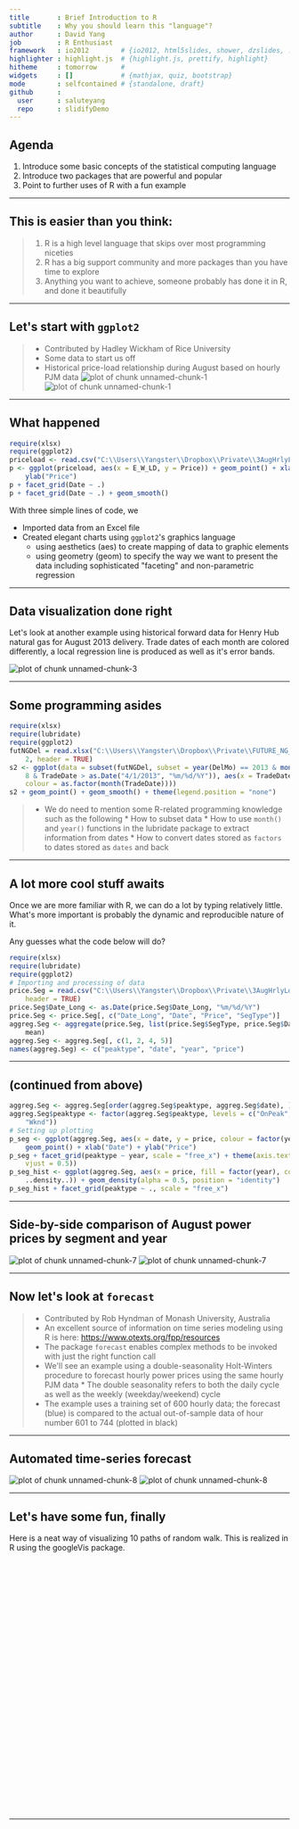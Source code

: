```yaml
---
title       : Brief Introduction to R
subtitle    : Why you should learn this "language"?
author      : David Yang
job         : R Enthusiast
framework   : io2012        # {io2012, html5slides, shower, dzslides, ...}
highlighter : highlight.js  # {highlight.js, prettify, highlight}
hitheme     : tomorrow      # 
widgets     : []            # {mathjax, quiz, bootstrap}
mode        : selfcontained # {standalone, draft}
github      :
  user      : saluteyang
  repo      : slidifyDemo
---
```


## Agenda

1. Introduce some basic concepts of the statistical computing language
2. Introduce two packages that are powerful and popular
3. Point to further uses of R with a fun example

---

## This is easier than you think:

> 1. R is a high level language that skips over most programming niceties
> 2. R has a big support community and more packages than you have time to explore
> 3. Anything you want to achieve, someone probably has done it in R, and done it beautifully

---

## Let's start with `ggplot2`

> * Contributed by Hadley Wickham of Rice University
> * Some data to start us off
> * Historical price-load relationship during August based on hourly PJM data
![plot of chunk unnamed-chunk-1](figure/unnamed-chunk-11.png) ![plot of chunk unnamed-chunk-1](figure/unnamed-chunk-12.png) 

---

## What happened


```r
require(xlsx)
require(ggplot2)
priceload <- read.csv("C:\\Users\\Yangster\\Dropbox\\Private\\3AugHrlyLdPrice_PJM.csv")
p <- ggplot(priceload, aes(x = E_W_LD, y = Price)) + geom_point() + xlab("Load") + 
    ylab("Price")
p + facet_grid(Date ~ .)
p + facet_grid(Date ~ .) + geom_smooth()
```


With three simple lines of code, we
* Imported data from an Excel file
* Created elegant charts using `ggplot2`'s graphics language
  * using aesthetics (aes) to create mapping of data to graphic elements
  * using geometry (geom) to specify the way we want to present the data including sophisticated "faceting" and non-parametric regression

---

## Data visualization done right

Let's look at another example using historical forward data for Henry Hub natural gas for August 2013 delivery. Trade dates of each month are colored differently, a local regression line is produced as well as it's error bands.

<img src="figure/unnamed-chunk-3.png" title="plot of chunk unnamed-chunk-3" alt="plot of chunk unnamed-chunk-3" style="display: block; margin: auto;" />


---

## Some programming asides


```r
require(xlsx)
require(lubridate)
require(ggplot2)
futNGDel = read.xlsx("C:\\Users\\Yangster\\Dropbox\\Private\\FUTURE_NG_Del.xlsx", 
    2, header = TRUE)
s2 <- ggplot(data = subset(futNGDel, subset = year(DelMo) == 2013 & month(DelMo) == 
    8 & TradeDate > as.Date("4/1/2013", "%m/%d/%Y")), aes(x = TradeDate, y = Price, 
    colour = as.factor(month(TradeDate))))
s2 + geom_point() + geom_smooth() + theme(legend.position = "none")
```


> * We do need to mention some R-related programming knowledge such as the following
    * How to subset data
    * How to use `month()` and `year()` functions in the lubridate package to extract information from dates
    * How to convert dates stored as `factors` to dates stored as `dates` and back

---

## A lot more cool stuff awaits

Once we are more familiar with R, we can do a lot by typing relatively little. What's more important is probably the dynamic and reproducible nature of it.

Any guesses what the code below will do?


```r
require(xlsx)
require(lubridate)
require(ggplot2)
# Importing and processing of data
price.Seg = read.csv("C:\\Users\\Yangster\\Dropbox\\Private\\3AugHrlyLdPrice_PJM_2.csv", 
    header = TRUE)
price.Seg$Date_Long <- as.Date(price.Seg$Date_Long, "%m/%d/%Y")
price.Seg <- price.Seg[, c("Date_Long", "Date", "Price", "SegType")]
aggreg.Seg <- aggregate(price.Seg, list(price.Seg$SegType, price.Seg$Date_Long), 
    mean)
aggreg.Seg <- aggreg.Seg[, c(1, 2, 4, 5)]
names(aggreg.Seg) <- c("peaktype", "date", "year", "price")
```


---

## (continued from above)


```r
aggreg.Seg <- aggreg.Seg[order(aggreg.Seg$peaktype, aggreg.Seg$date), ]
aggreg.Seg$peaktype <- factor(aggreg.Seg$peaktype, levels = c("OnPeak", "OffPeak", 
    "Wknd"))
# Setting up plotting
p_seg <- ggplot(aggreg.Seg, aes(x = date, y = price, colour = factor(year))) + 
    geom_point() + xlab("Date") + ylab("Price")
p_seg + facet_grid(peaktype ~ year, scale = "free_x") + theme(axis.text.x = element_text(angle = 90, 
    vjust = 0.5))
p_seg_hist <- ggplot(aggreg.Seg, aes(x = price, fill = factor(year), colour = factor(year), 
    ..density..)) + geom_density(alpha = 0.5, position = "identity")
p_seg_hist + facet_grid(peaktype ~ ., scale = "free_x")
```


---

## Side-by-side comparison of August power prices by segment and year

![plot of chunk unnamed-chunk-7](figure/unnamed-chunk-71.png) ![plot of chunk unnamed-chunk-7](figure/unnamed-chunk-72.png) 


---

## Now let's look at `forecast`

> * Contributed by Rob Hyndman of Monash University, Australia
> * An excellent source of information on time series modeling using R is here: https://www.otexts.org/fpp/resources
> * The package `forecast` enables complex methods to be invoked with just the right function call
> * We'll see an example using a double-seasonality Holt-Winters procedure to forecast hourly power prices using the same hourly PJM data
    * The double seasonality refers to both the daily cycle as well as the weekly (weekday/weekend) cycle
> * The example uses a training set of 600 hourly data; the forecast (blue) is compared to the actual out-of-sample data of hour number 601 to 744 (plotted in black)

---

## Automated time-series forecast

![plot of chunk unnamed-chunk-8](figure/unnamed-chunk-81.png) ![plot of chunk unnamed-chunk-8](figure/unnamed-chunk-82.png) 


---

## Let's have some fun, finally

Here is a neat way of visualizing 10 paths of random walk. This is realized in R using the googleVis package.



<!-- MotionChart generated in R 3.0.2 by googleVis 0.4.7 package -->
<!-- Tue Jan 28 10:11:40 2014 -->


<!-- jsHeader -->
<script type="text/javascript">
 
// jsData 
function gvisDataMotionChartID2e1840df1316 () {
var data = new google.visualization.DataTable();
var datajson =
[
 [
 "Path_1",
new Date(2011,0,1),
1,
10 
],
[
 "Path_1",
new Date(2011,0,2),
2,
9.993110482 
],
[
 "Path_1",
new Date(2011,0,3),
3,
10.00879403 
],
[
 "Path_1",
new Date(2011,0,4),
4,
9.995487007 
],
[
 "Path_1",
new Date(2011,0,5),
5,
10.0010814 
],
[
 "Path_1",
new Date(2011,0,6),
6,
9.992493975 
],
[
 "Path_1",
new Date(2011,0,7),
7,
9.995898229 
],
[
 "Path_1",
new Date(2011,0,8),
8,
10.00090033 
],
[
 "Path_1",
new Date(2011,0,9),
9,
9.994889223 
],
[
 "Path_1",
new Date(2011,0,10),
10,
9.995162135 
],
[
 "Path_1",
new Date(2011,0,11),
11,
10.00792908 
],
[
 "Path_1",
new Date(2011,0,12),
12,
9.999143064 
],
[
 "Path_1",
new Date(2011,0,13),
13,
9.992065437 
],
[
 "Path_1",
new Date(2011,0,14),
14,
9.993753562 
],
[
 "Path_1",
new Date(2011,0,15),
15,
10.01222585 
],
[
 "Path_1",
new Date(2011,0,16),
16,
10.02130279 
],
[
 "Path_1",
new Date(2011,0,17),
17,
10.03146699 
],
[
 "Path_1",
new Date(2011,0,18),
18,
10.04498285 
],
[
 "Path_1",
new Date(2011,0,19),
19,
10.04245848 
],
[
 "Path_1",
new Date(2011,0,20),
20,
10.02920835 
],
[
 "Path_1",
new Date(2011,0,21),
21,
10.03212089 
],
[
 "Path_1",
new Date(2011,0,22),
22,
10.06013389 
],
[
 "Path_1",
new Date(2011,0,23),
23,
10.06184223 
],
[
 "Path_1",
new Date(2011,0,24),
24,
10.05478198 
],
[
 "Path_1",
new Date(2011,0,25),
25,
10.07971471 
],
[
 "Path_1",
new Date(2011,0,26),
26,
10.06993934 
],
[
 "Path_1",
new Date(2011,0,27),
27,
10.0653883 
],
[
 "Path_1",
new Date(2011,0,28),
28,
10.05899663 
],
[
 "Path_1",
new Date(2011,0,29),
29,
10.06988529 
],
[
 "Path_1",
new Date(2011,0,30),
30,
10.04899322 
],
[
 "Path_1",
new Date(2011,0,31),
31,
10.06397223 
],
[
 "Path_1",
new Date(2011,1,1),
32,
10.05512506 
],
[
 "Path_1",
new Date(2011,1,2),
33,
10.07178378 
],
[
 "Path_1",
new Date(2011,1,3),
34,
10.07498706 
],
[
 "Path_1",
new Date(2011,1,4),
35,
10.08805827 
],
[
 "Path_1",
new Date(2011,1,5),
36,
10.09615369 
],
[
 "Path_1",
new Date(2011,1,6),
37,
10.10919181 
],
[
 "Path_1",
new Date(2011,1,7),
38,
10.10679496 
],
[
 "Path_1",
new Date(2011,1,8),
39,
10.13756499 
],
[
 "Path_1",
new Date(2011,1,9),
40,
10.13820203 
],
[
 "Path_1",
new Date(2011,1,10),
41,
10.13021748 
],
[
 "Path_1",
new Date(2011,1,11),
42,
10.12948706 
],
[
 "Path_1",
new Date(2011,1,12),
43,
10.13591332 
],
[
 "Path_1",
new Date(2011,1,13),
44,
10.15862245 
],
[
 "Path_1",
new Date(2011,1,14),
45,
10.15641258 
],
[
 "Path_1",
new Date(2011,1,15),
46,
10.14091447 
],
[
 "Path_1",
new Date(2011,1,16),
47,
10.15920779 
],
[
 "Path_1",
new Date(2011,1,17),
48,
10.17043737 
],
[
 "Path_1",
new Date(2011,1,18),
49,
10.19562466 
],
[
 "Path_1",
new Date(2011,1,19),
50,
10.19608335 
],
[
 "Path_2",
new Date(2011,0,1),
1,
10 
],
[
 "Path_2",
new Date(2011,0,2),
2,
9.997288459 
],
[
 "Path_2",
new Date(2011,0,3),
3,
10.00203978 
],
[
 "Path_2",
new Date(2011,0,4),
4,
9.999482596 
],
[
 "Path_2",
new Date(2011,0,5),
5,
9.995950204 
],
[
 "Path_2",
new Date(2011,0,6),
6,
9.993520235 
],
[
 "Path_2",
new Date(2011,0,7),
7,
9.993359144 
],
[
 "Path_2",
new Date(2011,0,8),
8,
9.987205199 
],
[
 "Path_2",
new Date(2011,0,9),
9,
9.958196266 
],
[
 "Path_2",
new Date(2011,0,10),
10,
9.963269721 
],
[
 "Path_2",
new Date(2011,0,11),
11,
9.970406455 
],
[
 "Path_2",
new Date(2011,0,12),
12,
9.973855805 
],
[
 "Path_2",
new Date(2011,0,13),
13,
9.981746013 
],
[
 "Path_2",
new Date(2011,0,14),
14,
9.969961302 
],
[
 "Path_2",
new Date(2011,0,15),
15,
9.975872427 
],
[
 "Path_2",
new Date(2011,0,16),
16,
9.972755862 
],
[
 "Path_2",
new Date(2011,0,17),
17,
9.982683562 
],
[
 "Path_2",
new Date(2011,0,18),
18,
9.969612406 
],
[
 "Path_2",
new Date(2011,0,19),
19,
9.970638305 
],
[
 "Path_2",
new Date(2011,0,20),
20,
9.986816474 
],
[
 "Path_2",
new Date(2011,0,21),
21,
9.982909486 
],
[
 "Path_2",
new Date(2011,0,22),
22,
9.999710343 
],
[
 "Path_2",
new Date(2011,0,23),
23,
10.00299277 
],
[
 "Path_2",
new Date(2011,0,24),
24,
10.01100974 
],
[
 "Path_2",
new Date(2011,0,25),
25,
10.01006728 
],
[
 "Path_2",
new Date(2011,0,26),
26,
10.00391491 
],
[
 "Path_2",
new Date(2011,0,27),
27,
9.997007677 
],
[
 "Path_2",
new Date(2011,0,28),
28,
9.991011251 
],
[
 "Path_2",
new Date(2011,0,29),
29,
10.00338637 
],
[
 "Path_2",
new Date(2011,0,30),
30,
10.01290239 
],
[
 "Path_2",
new Date(2011,0,31),
31,
10.02643685 
],
[
 "Path_2",
new Date(2011,1,1),
32,
10.017116 
],
[
 "Path_2",
new Date(2011,1,2),
33,
10.02688853 
],
[
 "Path_2",
new Date(2011,1,3),
34,
10.04249652 
],
[
 "Path_2",
new Date(2011,1,4),
35,
10.02766388 
],
[
 "Path_2",
new Date(2011,1,5),
36,
10.03999445 
],
[
 "Path_2",
new Date(2011,1,6),
37,
10.01498795 
],
[
 "Path_2",
new Date(2011,1,7),
38,
10.02342497 
],
[
 "Path_2",
new Date(2011,1,8),
39,
10.00274067 
],
[
 "Path_2",
new Date(2011,1,9),
40,
10.00534691 
],
[
 "Path_2",
new Date(2011,1,10),
41,
9.978254606 
],
[
 "Path_2",
new Date(2011,1,11),
42,
9.963672205 
],
[
 "Path_2",
new Date(2011,1,12),
43,
9.96726008 
],
[
 "Path_2",
new Date(2011,1,13),
44,
9.971083094 
],
[
 "Path_2",
new Date(2011,1,14),
45,
9.97606982 
],
[
 "Path_2",
new Date(2011,1,15),
46,
9.982022246 
],
[
 "Path_2",
new Date(2011,1,16),
47,
9.99546117 
],
[
 "Path_2",
new Date(2011,1,17),
48,
9.991253304 
],
[
 "Path_2",
new Date(2011,1,18),
49,
9.987892806 
],
[
 "Path_2",
new Date(2011,1,19),
50,
9.992065356 
],
[
 "Path_3",
new Date(2011,0,1),
1,
10 
],
[
 "Path_3",
new Date(2011,0,2),
2,
10.01991627 
],
[
 "Path_3",
new Date(2011,0,3),
3,
10.02518568 
],
[
 "Path_3",
new Date(2011,0,4),
4,
10.01240763 
],
[
 "Path_3",
new Date(2011,0,5),
5,
10.02393018 
],
[
 "Path_3",
new Date(2011,0,6),
6,
10.00812404 
],
[
 "Path_3",
new Date(2011,0,7),
7,
10.00778176 
],
[
 "Path_3",
new Date(2011,0,8),
8,
10.00376699 
],
[
 "Path_3",
new Date(2011,0,9),
9,
10.01668869 
],
[
 "Path_3",
new Date(2011,0,10),
10,
10.01220017 
],
[
 "Path_3",
new Date(2011,0,11),
11,
10.01541991 
],
[
 "Path_3",
new Date(2011,0,12),
12,
10.01249948 
],
[
 "Path_3",
new Date(2011,0,13),
13,
9.992234699 
],
[
 "Path_3",
new Date(2011,0,14),
14,
9.986229584 
],
[
 "Path_3",
new Date(2011,0,15),
15,
9.986951144 
],
[
 "Path_3",
new Date(2011,0,16),
16,
9.967264918 
],
[
 "Path_3",
new Date(2011,0,17),
17,
9.971666986 
],
[
 "Path_3",
new Date(2011,0,18),
18,
9.955927142 
],
[
 "Path_3",
new Date(2011,0,19),
19,
9.955696222 
],
[
 "Path_3",
new Date(2011,0,20),
20,
9.951473456 
],
[
 "Path_3",
new Date(2011,0,21),
21,
9.952869853 
],
[
 "Path_3",
new Date(2011,0,22),
22,
9.949716004 
],
[
 "Path_3",
new Date(2011,0,23),
23,
9.965505728 
],
[
 "Path_3",
new Date(2011,0,24),
24,
9.97974432 
],
[
 "Path_3",
new Date(2011,0,25),
25,
9.982658045 
],
[
 "Path_3",
new Date(2011,0,26),
26,
10.00178188 
],
[
 "Path_3",
new Date(2011,0,27),
27,
9.997631635 
],
[
 "Path_3",
new Date(2011,0,28),
28,
9.998428096 
],
[
 "Path_3",
new Date(2011,0,29),
29,
10.007284 
],
[
 "Path_3",
new Date(2011,0,30),
30,
10.01236689 
],
[
 "Path_3",
new Date(2011,0,31),
31,
10.02705345 
],
[
 "Path_3",
new Date(2011,1,1),
32,
10.01538177 
],
[
 "Path_3",
new Date(2011,1,2),
33,
9.993740171 
],
[
 "Path_3",
new Date(2011,1,3),
34,
9.977005867 
],
[
 "Path_3",
new Date(2011,1,4),
35,
9.968078212 
],
[
 "Path_3",
new Date(2011,1,5),
36,
9.98941557 
],
[
 "Path_3",
new Date(2011,1,6),
37,
9.984210867 
],
[
 "Path_3",
new Date(2011,1,7),
38,
9.987873769 
],
[
 "Path_3",
new Date(2011,1,8),
39,
9.982204743 
],
[
 "Path_3",
new Date(2011,1,9),
40,
9.984614877 
],
[
 "Path_3",
new Date(2011,1,10),
41,
9.995999863 
],
[
 "Path_3",
new Date(2011,1,11),
42,
9.988170862 
],
[
 "Path_3",
new Date(2011,1,12),
43,
9.996633991 
],
[
 "Path_3",
new Date(2011,1,13),
44,
9.998431774 
],
[
 "Path_3",
new Date(2011,1,14),
45,
10.002427 
],
[
 "Path_3",
new Date(2011,1,15),
46,
10.01097418 
],
[
 "Path_3",
new Date(2011,1,16),
47,
10.01668019 
],
[
 "Path_3",
new Date(2011,1,17),
48,
10.02343881 
],
[
 "Path_3",
new Date(2011,1,18),
49,
10.00690465 
],
[
 "Path_3",
new Date(2011,1,19),
50,
10.02390539 
],
[
 "Path_4",
new Date(2011,0,1),
1,
10 
],
[
 "Path_4",
new Date(2011,0,2),
2,
10.00109187 
],
[
 "Path_4",
new Date(2011,0,3),
3,
10.00269191 
],
[
 "Path_4",
new Date(2011,0,4),
4,
9.993672081 
],
[
 "Path_4",
new Date(2011,0,5),
5,
10.00497969 
],
[
 "Path_4",
new Date(2011,0,6),
6,
10.03261505 
],
[
 "Path_4",
new Date(2011,0,7),
7,
10.05012665 
],
[
 "Path_4",
new Date(2011,0,8),
8,
10.03744258 
],
[
 "Path_4",
new Date(2011,0,9),
9,
10.02867182 
],
[
 "Path_4",
new Date(2011,0,10),
10,
10.03702261 
],
[
 "Path_4",
new Date(2011,0,11),
11,
10.02928016 
],
[
 "Path_4",
new Date(2011,0,12),
12,
10.02508405 
],
[
 "Path_4",
new Date(2011,0,13),
13,
10.02458124 
],
[
 "Path_4",
new Date(2011,0,14),
14,
10.02154191 
],
[
 "Path_4",
new Date(2011,0,15),
15,
10.0163977 
],
[
 "Path_4",
new Date(2011,0,16),
16,
9.997438498 
],
[
 "Path_4",
new Date(2011,0,17),
17,
9.984883431 
],
[
 "Path_4",
new Date(2011,0,18),
18,
10.0260797 
],
[
 "Path_4",
new Date(2011,0,19),
19,
10.05320273 
],
[
 "Path_4",
new Date(2011,0,20),
20,
10.04245476 
],
[
 "Path_4",
new Date(2011,0,21),
21,
10.03132921 
],
[
 "Path_4",
new Date(2011,0,22),
22,
10.03840013 
],
[
 "Path_4",
new Date(2011,0,23),
23,
10.03207238 
],
[
 "Path_4",
new Date(2011,0,24),
24,
10.04122275 
],
[
 "Path_4",
new Date(2011,0,25),
25,
10.03208103 
],
[
 "Path_4",
new Date(2011,0,26),
26,
10.01789515 
],
[
 "Path_4",
new Date(2011,0,27),
27,
10.01923985 
],
[
 "Path_4",
new Date(2011,0,28),
28,
10.03588621 
],
[
 "Path_4",
new Date(2011,0,29),
29,
10.01843723 
],
[
 "Path_4",
new Date(2011,0,30),
30,
10.01527697 
],
[
 "Path_4",
new Date(2011,0,31),
31,
10.00817251 
],
[
 "Path_4",
new Date(2011,1,1),
32,
9.995059157 
],
[
 "Path_4",
new Date(2011,1,2),
33,
9.987650632 
],
[
 "Path_4",
new Date(2011,1,3),
34,
9.996209421 
],
[
 "Path_4",
new Date(2011,1,4),
35,
10.01562617 
],
[
 "Path_4",
new Date(2011,1,5),
36,
10.01653474 
],
[
 "Path_4",
new Date(2011,1,6),
37,
10.01821009 
],
[
 "Path_4",
new Date(2011,1,7),
38,
10.0313713 
],
[
 "Path_4",
new Date(2011,1,8),
39,
10.04201162 
],
[
 "Path_4",
new Date(2011,1,9),
40,
10.02886659 
],
[
 "Path_4",
new Date(2011,1,10),
41,
10.01857444 
],
[
 "Path_4",
new Date(2011,1,11),
42,
10.01840962 
],
[
 "Path_4",
new Date(2011,1,12),
43,
10.01705746 
],
[
 "Path_4",
new Date(2011,1,13),
44,
10.03335051 
],
[
 "Path_4",
new Date(2011,1,14),
45,
10.0208301 
],
[
 "Path_4",
new Date(2011,1,15),
46,
10.01850167 
],
[
 "Path_4",
new Date(2011,1,16),
47,
10.02774804 
],
[
 "Path_4",
new Date(2011,1,17),
48,
10.02300623 
],
[
 "Path_4",
new Date(2011,1,18),
49,
10.02017864 
],
[
 "Path_4",
new Date(2011,1,19),
50,
10.02191321 
],
[
 "Path_5",
new Date(2011,0,1),
1,
10 
],
[
 "Path_5",
new Date(2011,0,2),
2,
10.00183537 
],
[
 "Path_5",
new Date(2011,0,3),
3,
9.995004479 
],
[
 "Path_5",
new Date(2011,0,4),
4,
9.987298288 
],
[
 "Path_5",
new Date(2011,0,5),
5,
9.997890558 
],
[
 "Path_5",
new Date(2011,0,6),
6,
10.0133702 
],
[
 "Path_5",
new Date(2011,0,7),
7,
10.0107144 
],
[
 "Path_5",
new Date(2011,0,8),
8,
9.997357195 
],
[
 "Path_5",
new Date(2011,0,9),
9,
9.988854498 
],
[
 "Path_5",
new Date(2011,0,10),
10,
9.986265539 
],
[
 "Path_5",
new Date(2011,0,11),
11,
10.00367658 
],
[
 "Path_5",
new Date(2011,0,12),
12,
9.991839454 
],
[
 "Path_5",
new Date(2011,0,13),
13,
9.998609493 
],
[
 "Path_5",
new Date(2011,0,14),
14,
10.02213271 
],
[
 "Path_5",
new Date(2011,0,15),
15,
9.996360956 
],
[
 "Path_5",
new Date(2011,0,16),
16,
9.976302948 
],
[
 "Path_5",
new Date(2011,0,17),
17,
9.974991979 
],
[
 "Path_5",
new Date(2011,0,18),
18,
9.969919101 
],
[
 "Path_5",
new Date(2011,0,19),
19,
9.960741859 
],
[
 "Path_5",
new Date(2011,0,20),
20,
9.957953132 
],
[
 "Path_5",
new Date(2011,0,21),
21,
9.941572659 
],
[
 "Path_5",
new Date(2011,0,22),
22,
9.936531627 
],
[
 "Path_5",
new Date(2011,0,23),
23,
9.924177294 
],
[
 "Path_5",
new Date(2011,0,24),
24,
9.919777353 
],
[
 "Path_5",
new Date(2011,0,25),
25,
9.912711847 
],
[
 "Path_5",
new Date(2011,0,26),
26,
9.910647003 
],
[
 "Path_5",
new Date(2011,0,27),
27,
9.931066717 
],
[
 "Path_5",
new Date(2011,0,28),
28,
9.960272127 
],
[
 "Path_5",
new Date(2011,0,29),
29,
9.971219356 
],
[
 "Path_5",
new Date(2011,0,30),
30,
9.972913779 
],
[
 "Path_5",
new Date(2011,0,31),
31,
9.998443405 
],
[
 "Path_5",
new Date(2011,1,1),
32,
9.993113725 
],
[
 "Path_5",
new Date(2011,1,2),
33,
9.988860651 
],
[
 "Path_5",
new Date(2011,1,3),
34,
9.982446274 
],
[
 "Path_5",
new Date(2011,1,4),
35,
9.987419896 
],
[
 "Path_5",
new Date(2011,1,5),
36,
9.986962372 
],
[
 "Path_5",
new Date(2011,1,6),
37,
9.97586409 
],
[
 "Path_5",
new Date(2011,1,7),
38,
9.986406755 
],
[
 "Path_5",
new Date(2011,1,8),
39,
9.993059478 
],
[
 "Path_5",
new Date(2011,1,9),
40,
9.99928214 
],
[
 "Path_5",
new Date(2011,1,10),
41,
9.992227113 
],
[
 "Path_5",
new Date(2011,1,11),
42,
10.00091082 
],
[
 "Path_5",
new Date(2011,1,12),
43,
9.995878181 
],
[
 "Path_5",
new Date(2011,1,13),
44,
9.986990222 
],
[
 "Path_5",
new Date(2011,1,14),
45,
9.987433835 
],
[
 "Path_5",
new Date(2011,1,15),
46,
9.979473717 
],
[
 "Path_5",
new Date(2011,1,16),
47,
9.991275164 
],
[
 "Path_5",
new Date(2011,1,17),
48,
9.977652378 
],
[
 "Path_5",
new Date(2011,1,18),
49,
9.975144946 
],
[
 "Path_5",
new Date(2011,1,19),
50,
9.984361768 
],
[
 "Path_6",
new Date(2011,0,1),
1,
10 
],
[
 "Path_6",
new Date(2011,0,2),
2,
10.02189405 
],
[
 "Path_6",
new Date(2011,0,3),
3,
10.04469691 
],
[
 "Path_6",
new Date(2011,0,4),
4,
10.02356174 
],
[
 "Path_6",
new Date(2011,0,5),
5,
10.03247243 
],
[
 "Path_6",
new Date(2011,0,6),
6,
10.0184661 
],
[
 "Path_6",
new Date(2011,0,7),
7,
10.0378481 
],
[
 "Path_6",
new Date(2011,0,8),
8,
10.04188747 
],
[
 "Path_6",
new Date(2011,0,9),
9,
10.05506004 
],
[
 "Path_6",
new Date(2011,0,10),
10,
10.05945678 
],
[
 "Path_6",
new Date(2011,0,11),
11,
10.05206403 
],
[
 "Path_6",
new Date(2011,0,12),
12,
10.05169447 
],
[
 "Path_6",
new Date(2011,0,13),
13,
10.0557038 
],
[
 "Path_6",
new Date(2011,0,14),
14,
10.04765721 
],
[
 "Path_6",
new Date(2011,0,15),
15,
10.06216762 
],
[
 "Path_6",
new Date(2011,0,16),
16,
10.05565212 
],
[
 "Path_6",
new Date(2011,0,17),
17,
10.05230537 
],
[
 "Path_6",
new Date(2011,0,18),
18,
10.05627769 
],
[
 "Path_6",
new Date(2011,0,19),
19,
10.04261431 
],
[
 "Path_6",
new Date(2011,0,20),
20,
10.04032021 
],
[
 "Path_6",
new Date(2011,0,21),
21,
10.06578318 
],
[
 "Path_6",
new Date(2011,0,22),
22,
10.05995908 
],
[
 "Path_6",
new Date(2011,0,23),
23,
10.08135516 
],
[
 "Path_6",
new Date(2011,0,24),
24,
10.08231094 
],
[
 "Path_6",
new Date(2011,0,25),
25,
10.06585186 
],
[
 "Path_6",
new Date(2011,0,26),
26,
10.09011504 
],
[
 "Path_6",
new Date(2011,0,27),
27,
10.08919477 
],
[
 "Path_6",
new Date(2011,0,28),
28,
10.1089703 
],
[
 "Path_6",
new Date(2011,0,29),
29,
10.10352175 
],
[
 "Path_6",
new Date(2011,0,30),
30,
10.10541722 
],
[
 "Path_6",
new Date(2011,0,31),
31,
10.10646092 
],
[
 "Path_6",
new Date(2011,1,1),
32,
10.11085004 
],
[
 "Path_6",
new Date(2011,1,2),
33,
10.119949 
],
[
 "Path_6",
new Date(2011,1,3),
34,
10.12879777 
],
[
 "Path_6",
new Date(2011,1,4),
35,
10.10303898 
],
[
 "Path_6",
new Date(2011,1,5),
36,
10.08106208 
],
[
 "Path_6",
new Date(2011,1,6),
37,
10.08548566 
],
[
 "Path_6",
new Date(2011,1,7),
38,
10.08303196 
],
[
 "Path_6",
new Date(2011,1,8),
39,
10.07577555 
],
[
 "Path_6",
new Date(2011,1,9),
40,
10.09341324 
],
[
 "Path_6",
new Date(2011,1,10),
41,
10.11263624 
],
[
 "Path_6",
new Date(2011,1,11),
42,
10.0919583 
],
[
 "Path_6",
new Date(2011,1,12),
43,
10.05872481 
],
[
 "Path_6",
new Date(2011,1,13),
44,
10.05322843 
],
[
 "Path_6",
new Date(2011,1,14),
45,
10.03980002 
],
[
 "Path_6",
new Date(2011,1,15),
46,
10.04209118 
],
[
 "Path_6",
new Date(2011,1,16),
47,
10.00863287 
],
[
 "Path_6",
new Date(2011,1,17),
48,
10.02413843 
],
[
 "Path_6",
new Date(2011,1,18),
49,
10.02625705 
],
[
 "Path_6",
new Date(2011,1,19),
50,
10.03630894 
],
[
 "Path_7",
new Date(2011,0,1),
1,
10 
],
[
 "Path_7",
new Date(2011,0,2),
2,
10.00603018 
],
[
 "Path_7",
new Date(2011,0,3),
3,
10.01252755 
],
[
 "Path_7",
new Date(2011,0,4),
4,
10.02332481 
],
[
 "Path_7",
new Date(2011,0,5),
5,
10.03053137 
],
[
 "Path_7",
new Date(2011,0,6),
6,
10.02563524 
],
[
 "Path_7",
new Date(2011,0,7),
7,
10.00624489 
],
[
 "Path_7",
new Date(2011,0,8),
8,
10.01211435 
],
[
 "Path_7",
new Date(2011,0,9),
9,
10.00871222 
],
[
 "Path_7",
new Date(2011,0,10),
10,
10.02278626 
],
[
 "Path_7",
new Date(2011,0,11),
11,
10.05065408 
],
[
 "Path_7",
new Date(2011,0,12),
12,
10.04092573 
],
[
 "Path_7",
new Date(2011,0,13),
13,
10.04246244 
],
[
 "Path_7",
new Date(2011,0,14),
14,
10.04563987 
],
[
 "Path_7",
new Date(2011,0,15),
15,
10.02736408 
],
[
 "Path_7",
new Date(2011,0,16),
16,
10.00907417 
],
[
 "Path_7",
new Date(2011,0,17),
17,
10.01639549 
],
[
 "Path_7",
new Date(2011,0,18),
18,
10.02464753 
],
[
 "Path_7",
new Date(2011,0,19),
19,
10.02532551 
],
[
 "Path_7",
new Date(2011,0,20),
20,
10.03956502 
],
[
 "Path_7",
new Date(2011,0,21),
21,
10.04736345 
],
[
 "Path_7",
new Date(2011,0,22),
22,
10.03758833 
],
[
 "Path_7",
new Date(2011,0,23),
23,
10.03220801 
],
[
 "Path_7",
new Date(2011,0,24),
24,
10.02349549 
],
[
 "Path_7",
new Date(2011,0,25),
25,
10.02138164 
],
[
 "Path_7",
new Date(2011,0,26),
26,
10.0203044 
],
[
 "Path_7",
new Date(2011,0,27),
27,
10.03417555 
],
[
 "Path_7",
new Date(2011,0,28),
28,
10.03269131 
],
[
 "Path_7",
new Date(2011,0,29),
29,
10.03510241 
],
[
 "Path_7",
new Date(2011,0,30),
30,
10.03809811 
],
[
 "Path_7",
new Date(2011,0,31),
31,
10.06191213 
],
[
 "Path_7",
new Date(2011,1,1),
32,
10.03663415 
],
[
 "Path_7",
new Date(2011,1,2),
33,
10.03549751 
],
[
 "Path_7",
new Date(2011,1,3),
34,
10.03492816 
],
[
 "Path_7",
new Date(2011,1,4),
35,
10.0178743 
],
[
 "Path_7",
new Date(2011,1,5),
36,
10.01933071 
],
[
 "Path_7",
new Date(2011,1,6),
37,
10.02473493 
],
[
 "Path_7",
new Date(2011,1,7),
38,
10.02971842 
],
[
 "Path_7",
new Date(2011,1,8),
39,
10.01731003 
],
[
 "Path_7",
new Date(2011,1,9),
40,
10.02328101 
],
[
 "Path_7",
new Date(2011,1,10),
41,
10.01368877 
],
[
 "Path_7",
new Date(2011,1,11),
42,
10.00946469 
],
[
 "Path_7",
new Date(2011,1,12),
43,
10.00848906 
],
[
 "Path_7",
new Date(2011,1,13),
44,
10.03901471 
],
[
 "Path_7",
new Date(2011,1,14),
45,
10.04822977 
],
[
 "Path_7",
new Date(2011,1,15),
46,
10.05398044 
],
[
 "Path_7",
new Date(2011,1,16),
47,
10.06822445 
],
[
 "Path_7",
new Date(2011,1,17),
48,
10.07779618 
],
[
 "Path_7",
new Date(2011,1,18),
49,
10.09965531 
],
[
 "Path_7",
new Date(2011,1,19),
50,
10.11142638 
],
[
 "Path_8",
new Date(2011,0,1),
1,
10 
],
[
 "Path_8",
new Date(2011,0,2),
2,
9.9841981 
],
[
 "Path_8",
new Date(2011,0,3),
3,
9.959522142 
],
[
 "Path_8",
new Date(2011,0,4),
4,
9.961662176 
],
[
 "Path_8",
new Date(2011,0,5),
5,
9.961079048 
],
[
 "Path_8",
new Date(2011,0,6),
6,
9.955376273 
],
[
 "Path_8",
new Date(2011,0,7),
7,
9.962971117 
],
[
 "Path_8",
new Date(2011,0,8),
8,
9.963841573 
],
[
 "Path_8",
new Date(2011,0,9),
9,
9.94860058 
],
[
 "Path_8",
new Date(2011,0,10),
10,
9.954305238 
],
[
 "Path_8",
new Date(2011,0,11),
11,
9.9738914 
],
[
 "Path_8",
new Date(2011,0,12),
12,
9.952993418 
],
[
 "Path_8",
new Date(2011,0,13),
13,
9.945089057 
],
[
 "Path_8",
new Date(2011,0,14),
14,
9.946275192 
],
[
 "Path_8",
new Date(2011,0,15),
15,
9.95583487 
],
[
 "Path_8",
new Date(2011,0,16),
16,
9.964736405 
],
[
 "Path_8",
new Date(2011,0,17),
17,
9.960225386 
],
[
 "Path_8",
new Date(2011,0,18),
18,
9.954305992 
],
[
 "Path_8",
new Date(2011,0,19),
19,
9.958433297 
],
[
 "Path_8",
new Date(2011,0,20),
20,
9.959705148 
],
[
 "Path_8",
new Date(2011,0,21),
21,
9.944077678 
],
[
 "Path_8",
new Date(2011,0,22),
22,
9.936756299 
],
[
 "Path_8",
new Date(2011,0,23),
23,
9.927810157 
],
[
 "Path_8",
new Date(2011,0,24),
24,
9.918937986 
],
[
 "Path_8",
new Date(2011,0,25),
25,
9.92443774 
],
[
 "Path_8",
new Date(2011,0,26),
26,
9.907436965 
],
[
 "Path_8",
new Date(2011,0,27),
27,
9.915615443 
],
[
 "Path_8",
new Date(2011,0,28),
28,
9.893596934 
],
[
 "Path_8",
new Date(2011,0,29),
29,
9.89473994 
],
[
 "Path_8",
new Date(2011,0,30),
30,
9.915695185 
],
[
 "Path_8",
new Date(2011,0,31),
31,
9.898807467 
],
[
 "Path_8",
new Date(2011,1,1),
32,
9.901688831 
],
[
 "Path_8",
new Date(2011,1,2),
33,
9.885968045 
],
[
 "Path_8",
new Date(2011,1,3),
34,
9.894174436 
],
[
 "Path_8",
new Date(2011,1,4),
35,
9.891834734 
],
[
 "Path_8",
new Date(2011,1,5),
36,
9.88480134 
],
[
 "Path_8",
new Date(2011,1,6),
37,
9.884583462 
],
[
 "Path_8",
new Date(2011,1,7),
38,
9.872824881 
],
[
 "Path_8",
new Date(2011,1,8),
39,
9.87485237 
],
[
 "Path_8",
new Date(2011,1,9),
40,
9.860688186 
],
[
 "Path_8",
new Date(2011,1,10),
41,
9.871585937 
],
[
 "Path_8",
new Date(2011,1,11),
42,
9.881353806 
],
[
 "Path_8",
new Date(2011,1,12),
43,
9.886996525 
],
[
 "Path_8",
new Date(2011,1,13),
44,
9.887337299 
],
[
 "Path_8",
new Date(2011,1,14),
45,
9.901258739 
],
[
 "Path_8",
new Date(2011,1,15),
46,
9.912631734 
],
[
 "Path_8",
new Date(2011,1,16),
47,
9.906697073 
],
[
 "Path_8",
new Date(2011,1,17),
48,
9.928707457 
],
[
 "Path_8",
new Date(2011,1,18),
49,
9.924782026 
],
[
 "Path_8",
new Date(2011,1,19),
50,
9.917716446 
],
[
 "Path_9",
new Date(2011,0,1),
1,
10 
],
[
 "Path_9",
new Date(2011,0,2),
2,
9.991511922 
],
[
 "Path_9",
new Date(2011,0,3),
3,
10.00058345 
],
[
 "Path_9",
new Date(2011,0,4),
4,
9.986387031 
],
[
 "Path_9",
new Date(2011,0,5),
5,
9.982716875 
],
[
 "Path_9",
new Date(2011,0,6),
6,
9.99278274 
],
[
 "Path_9",
new Date(2011,0,7),
7,
9.994549386 
],
[
 "Path_9",
new Date(2011,0,8),
8,
10.00641525 
],
[
 "Path_9",
new Date(2011,0,9),
9,
10.00890858 
],
[
 "Path_9",
new Date(2011,0,10),
10,
10.00498583 
],
[
 "Path_9",
new Date(2011,0,11),
11,
10.00220443 
],
[
 "Path_9",
new Date(2011,0,12),
12,
9.997594905 
],
[
 "Path_9",
new Date(2011,0,13),
13,
9.987046901 
],
[
 "Path_9",
new Date(2011,0,14),
14,
9.97508027 
],
[
 "Path_9",
new Date(2011,0,15),
15,
9.999428732 
],
[
 "Path_9",
new Date(2011,0,16),
16,
10.02619324 
],
[
 "Path_9",
new Date(2011,0,17),
17,
10.03875109 
],
[
 "Path_9",
new Date(2011,0,18),
18,
10.04548893 
],
[
 "Path_9",
new Date(2011,0,19),
19,
10.05121057 
],
[
 "Path_9",
new Date(2011,0,20),
20,
10.06094868 
],
[
 "Path_9",
new Date(2011,0,21),
21,
10.05341797 
],
[
 "Path_9",
new Date(2011,0,22),
22,
10.07450048 
],
[
 "Path_9",
new Date(2011,0,23),
23,
10.05906273 
],
[
 "Path_9",
new Date(2011,0,24),
24,
10.07045277 
],
[
 "Path_9",
new Date(2011,0,25),
25,
10.07475493 
],
[
 "Path_9",
new Date(2011,0,26),
26,
10.06654619 
],
[
 "Path_9",
new Date(2011,0,27),
27,
10.06530874 
],
[
 "Path_9",
new Date(2011,0,28),
28,
10.06059102 
],
[
 "Path_9",
new Date(2011,0,29),
29,
10.06620695 
],
[
 "Path_9",
new Date(2011,0,30),
30,
10.06363616 
],
[
 "Path_9",
new Date(2011,0,31),
31,
10.06410158 
],
[
 "Path_9",
new Date(2011,1,1),
32,
10.07994442 
],
[
 "Path_9",
new Date(2011,1,2),
33,
10.10145104 
],
[
 "Path_9",
new Date(2011,1,3),
34,
10.11854415 
],
[
 "Path_9",
new Date(2011,1,4),
35,
10.12969549 
],
[
 "Path_9",
new Date(2011,1,5),
36,
10.11757513 
],
[
 "Path_9",
new Date(2011,1,6),
37,
10.08658371 
],
[
 "Path_9",
new Date(2011,1,7),
38,
10.09762303 
],
[
 "Path_9",
new Date(2011,1,8),
39,
10.09764205 
],
[
 "Path_9",
new Date(2011,1,9),
40,
10.09233152 
],
[
 "Path_9",
new Date(2011,1,10),
41,
10.07658501 
],
[
 "Path_9",
new Date(2011,1,11),
42,
10.06996955 
],
[
 "Path_9",
new Date(2011,1,12),
43,
10.07694187 
],
[
 "Path_9",
new Date(2011,1,13),
44,
10.09780506 
],
[
 "Path_9",
new Date(2011,1,14),
45,
10.06986094 
],
[
 "Path_9",
new Date(2011,1,15),
46,
10.0441007 
],
[
 "Path_9",
new Date(2011,1,16),
47,
10.0472178 
],
[
 "Path_9",
new Date(2011,1,17),
48,
10.04824194 
],
[
 "Path_9",
new Date(2011,1,18),
49,
10.05316012 
],
[
 "Path_9",
new Date(2011,1,19),
50,
10.07393872 
],
[
 "Path_10",
new Date(2011,0,1),
1,
10 
],
[
 "Path_10",
new Date(2011,0,2),
2,
9.994562772 
],
[
 "Path_10",
new Date(2011,0,3),
3,
9.988782382 
],
[
 "Path_10",
new Date(2011,0,4),
4,
10.00484203 
],
[
 "Path_10",
new Date(2011,0,5),
5,
10.00022941 
],
[
 "Path_10",
new Date(2011,0,6),
6,
9.999374861 
],
[
 "Path_10",
new Date(2011,0,7),
7,
10.00230633 
],
[
 "Path_10",
new Date(2011,0,8),
8,
10.02843808 
],
[
 "Path_10",
new Date(2011,0,9),
9,
10.02688123 
],
[
 "Path_10",
new Date(2011,0,10),
10,
10.04161262 
],
[
 "Path_10",
new Date(2011,0,11),
11,
10.02882931 
],
[
 "Path_10",
new Date(2011,0,12),
12,
10.0406538 
],
[
 "Path_10",
new Date(2011,0,13),
13,
10.02789948 
],
[
 "Path_10",
new Date(2011,0,14),
14,
10.0271975 
],
[
 "Path_10",
new Date(2011,0,15),
15,
10.00913353 
],
[
 "Path_10",
new Date(2011,0,16),
16,
9.993053741 
],
[
 "Path_10",
new Date(2011,0,17),
17,
9.988515626 
],
[
 "Path_10",
new Date(2011,0,18),
18,
9.993382699 
],
[
 "Path_10",
new Date(2011,0,19),
19,
9.987784786 
],
[
 "Path_10",
new Date(2011,0,20),
20,
9.981669186 
],
[
 "Path_10",
new Date(2011,0,21),
21,
9.966873917 
],
[
 "Path_10",
new Date(2011,0,22),
22,
9.966390509 
],
[
 "Path_10",
new Date(2011,0,23),
23,
9.950339998 
],
[
 "Path_10",
new Date(2011,0,24),
24,
9.937693655 
],
[
 "Path_10",
new Date(2011,0,25),
25,
9.928007913 
],
[
 "Path_10",
new Date(2011,0,26),
26,
9.93434855 
],
[
 "Path_10",
new Date(2011,0,27),
27,
9.915158703 
],
[
 "Path_10",
new Date(2011,0,28),
28,
9.916487095 
],
[
 "Path_10",
new Date(2011,0,29),
29,
9.916999212 
],
[
 "Path_10",
new Date(2011,0,30),
30,
9.91932509 
],
[
 "Path_10",
new Date(2011,0,31),
31,
9.935335397 
],
[
 "Path_10",
new Date(2011,1,1),
32,
9.961308897 
],
[
 "Path_10",
new Date(2011,1,2),
33,
9.973037186 
],
[
 "Path_10",
new Date(2011,1,3),
34,
9.973329399 
],
[
 "Path_10",
new Date(2011,1,4),
35,
9.972240666 
],
[
 "Path_10",
new Date(2011,1,5),
36,
9.970165013 
],
[
 "Path_10",
new Date(2011,1,6),
37,
10.00289167 
],
[
 "Path_10",
new Date(2011,1,7),
38,
9.997259946 
],
[
 "Path_10",
new Date(2011,1,8),
39,
9.974814481 
],
[
 "Path_10",
new Date(2011,1,9),
40,
9.979392384 
],
[
 "Path_10",
new Date(2011,1,10),
41,
9.975107738 
],
[
 "Path_10",
new Date(2011,1,11),
42,
9.978182778 
],
[
 "Path_10",
new Date(2011,1,12),
43,
9.971359001 
],
[
 "Path_10",
new Date(2011,1,13),
44,
9.953363171 
],
[
 "Path_10",
new Date(2011,1,14),
45,
9.969193595 
],
[
 "Path_10",
new Date(2011,1,15),
46,
9.948694852 
],
[
 "Path_10",
new Date(2011,1,16),
47,
9.945161369 
],
[
 "Path_10",
new Date(2011,1,17),
48,
9.959591653 
],
[
 "Path_10",
new Date(2011,1,18),
49,
9.956911652 
],
[
 "Path_10",
new Date(2011,1,19),
50,
9.952292888 
] 
];
data.addColumn('string','path');
data.addColumn('date','idx');
data.addColumn('number','time');
data.addColumn('number','price');
data.addRows(datajson);
return(data);
}
 
// jsDrawChart
function drawChartMotionChartID2e1840df1316() {
var data = gvisDataMotionChartID2e1840df1316();
var options = {};
options["width"] =    600;
options["height"] =    450;

    var chart = new google.visualization.MotionChart(
    document.getElementById('MotionChartID2e1840df1316')
    );
    chart.draw(data,options);
    

}
  
 
// jsDisplayChart
(function() {
var pkgs = window.__gvisPackages = window.__gvisPackages || [];
var callbacks = window.__gvisCallbacks = window.__gvisCallbacks || [];
var chartid = "motionchart";
  
// Manually see if chartid is in pkgs (not all browsers support Array.indexOf)
var i, newPackage = true;
for (i = 0; newPackage && i < pkgs.length; i++) {
if (pkgs[i] === chartid)
newPackage = false;
}
if (newPackage)
  pkgs.push(chartid);
  
// Add the drawChart function to the global list of callbacks
callbacks.push(drawChartMotionChartID2e1840df1316);
})();
function displayChartMotionChartID2e1840df1316() {
  var pkgs = window.__gvisPackages = window.__gvisPackages || [];
  var callbacks = window.__gvisCallbacks = window.__gvisCallbacks || [];
  window.clearTimeout(window.__gvisLoad);
  // The timeout is set to 100 because otherwise the container div we are
  // targeting might not be part of the document yet
  window.__gvisLoad = setTimeout(function() {
  var pkgCount = pkgs.length;
  google.load("visualization", "1", { packages:pkgs, callback: function() {
  if (pkgCount != pkgs.length) {
  // Race condition where another setTimeout call snuck in after us; if
  // that call added a package, we must not shift its callback
  return;
}
while (callbacks.length > 0)
callbacks.shift()();
} });
}, 100);
}
 
// jsFooter
</script>
 
<!-- jsChart -->  
<script type="text/javascript" src="https://www.google.com/jsapi?callback=displayChartMotionChartID2e1840df1316"></script>
 
<!-- divChart -->
  
<div id="MotionChartID2e1840df1316"
  style="width: 600px; height: 450px;">
</div>

---
